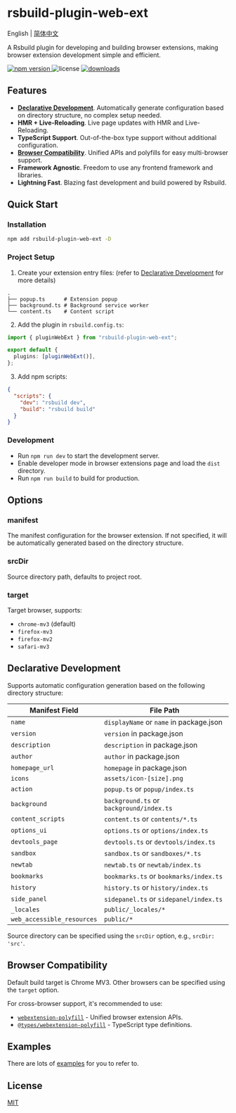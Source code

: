 # rsbuild-plugin-web-ext

English | [简体中文](./README.zh-CN.md)

A Rsbuild plugin for developing and building browser extensions, making browser extension development simple and efficient.

<p>
  <a href="https://npmjs.com/package/rsbuild-plugin-web-ext">
   <img src="https://img.shields.io/npm/v/rsbuild-plugin-web-ext?style=flat-square&colorA=564341&colorB=EDED91" alt="npm version" />
  </a>
  <img src="https://img.shields.io/badge/License-MIT-blue.svg?style=flat-square&colorA=564341&colorB=EDED91" alt="license" />
  <a href="https://npmcharts.com/compare/rsbuild-plugin-web-ext?minimal=true"><img src="https://img.shields.io/npm/dm/rsbuild-plugin-web-ext.svg?style=flat-square&colorA=564341&colorB=EDED91" alt="downloads" /></a>
</p>

## Features

- **[Declarative Development](#declarative-development)**. Automatically generate configuration based on directory structure, no complex setup needed.
- **HMR + Live-Reloading**. Live page updates with HMR and Live-Reloading.
- **TypeScript Support**. Out-of-the-box type support without additional configuration.
- **[Browser Compatibility](#browser-compatibility)**. Unified APIs and polyfills for easy multi-browser support.
- **Framework Agnostic**. Freedom to use any frontend framework and libraries.
- **Lightning Fast**. Blazing fast development and build powered by Rsbuild.

## Quick Start

### Installation

```bash
npm add rsbuild-plugin-web-ext -D
```

### Project Setup

1. Create your extension entry files: (refer to [Declarative Development](#declarative-development) for more details)

```
.
├── popup.ts      # Extension popup
├── background.ts # Background service worker
└── content.ts    # Content script
```

2. Add the plugin in `rsbuild.config.ts`:

```ts
import { pluginWebExt } from "rsbuild-plugin-web-ext";

export default {
  plugins: [pluginWebExt()],
};
```

3. Add npm scripts:

```json
{
  "scripts": {
    "dev": "rsbuild dev",
    "build": "rsbuild build"
  }
}
```

### Development

- Run `npm run dev` to start the development server.
- Enable developer mode in browser extensions page and load the `dist` directory.
- Run `npm run build` to build for production.

## Options

### manifest

The manifest configuration for the browser extension. If not specified, it will be automatically generated based on the directory structure.

### srcDir

Source directory path, defaults to project root.

### target

Target browser, supports:

- `chrome-mv3` (default)
- `firefox-mv3`
- `firefox-mv2`
- `safari-mv3`

<h2 id="declarative-development">Declarative Development</h2>

Supports automatic configuration generation based on the following directory structure:

| Manifest Field             | File Path                                |
| -------------------------- | ---------------------------------------- |
| `name`                     | `displayName` or `name` in package.json  |
| `version`                  | `version` in package.json                |
| `description`              | `description` in package.json            |
| `author`                   | `author` in package.json                 |
| `homepage_url`             | `homepage` in package.json               |
| `icons`                    | `assets/icon-[size].png`                 |
| `action`                   | `popup.ts` or `popup/index.ts`           |
| `background`               | `background.ts` or `background/index.ts` |
| `content_scripts`          | `content.ts` or `contents/*.ts`          |
| `options_ui`               | `options.ts` or `options/index.ts`       |
| `devtools_page`            | `devtools.ts` or `devtools/index.ts`     |
| `sandbox`                  | `sandbox.ts` or `sandboxes/*.ts`         |
| `newtab`                   | `newtab.ts` or `newtab/index.ts`         |
| `bookmarks`                | `bookmarks.ts` or `bookmarks/index.ts`   |
| `history`                  | `history.ts` or `history/index.ts`       |
| `side_panel`               | `sidepanel.ts` or `sidepanel/index.ts`   |
| `_locales`                 | `public/_locales/*`                      |
| `web_accessible_resources` | `public/*`                               |

Source directory can be specified using the `srcDir` option, e.g., `srcDir: 'src'`.

<h2 id="browser-compatibility">Browser Compatibility</h2>

Default build target is Chrome MV3. Other browsers can be specified using the `target` option.

For cross-browser support, it's recommended to use:

- [`webextension-polyfill`](https://www.npmjs.com/package/webextension-polyfill) - Unified browser extension APIs.
- [`@types/webextension-polyfill`](https://www.npmjs.com/package/@types/webextension-polyfill) - TypeScript type definitions.

## Examples

There are lots of [examples](./examples) for you to refer to.

## License

[MIT](./LICENSE)

